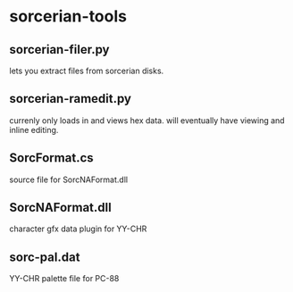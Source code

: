# sorcerian-tools

## sorcerian-filer.py
lets you extract files from sorcerian disks.

## sorcerian-ramedit.py
currenly only loads in and views hex data. 
will eventually have viewing and inline editing.

## SorcFormat.cs
source file for SorcNAFormat.dll 

## SorcNAFormat.dll 
character gfx data plugin for YY-CHR

## sorc-pal.dat 
YY-CHR palette file for PC-88

